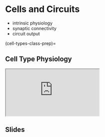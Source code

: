 # Cells and Circuits

- intrinsic physiology
- synaptic connectivity
- circuit output

(cell-types-class-prep)=
## Cell Type Physiology

<iframe src="https://docs.google.com/document/d/e/2PACX-1vQZi7D51F4drbPC0wgy4k632yFMxgPlxkqsoYdALdTofnPX3tM62-SN5SPdjH2mY7CWak-_IQDZp40_/pub?embedded=true"></iframe>

## Slides